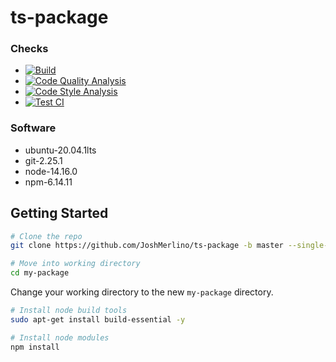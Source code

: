 # ts-package

### Checks
* [![Build](https://github.com/JoshMerlino/ts-package/actions/workflows/build.yml/badge.svg)](https://github.com/JoshMerlino/ts-package/actions/workflows/build.yml)
* [![Code Quality Analysis](https://github.com/JoshMerlino/ts-package/actions/workflows/code-quality-analysis.yml/badge.svg)](https://github.com/JoshMerlino/ts-package/actions/workflows/code-quality-analysis.yml)
* [![Code Style Analysis](https://github.com/JoshMerlino/ts-package/actions/workflows/code-style-analysis.yml/badge.svg)](https://github.com/JoshMerlino/ts-package/actions/workflows/code-style-analysis.yml)
* [![Test CI](https://github.com/JoshMerlino/ts-package/actions/workflows/test-ci.yml/badge.svg)](https://github.com/JoshMerlino/ts-package/actions/workflows/test-ci.yml)

### Software
* ubuntu-20.04.1lts
* git-2.25.1
* node-14.16.0
* npm-6.14.11

## Getting Started
```bash
# Clone the repo
git clone https://github.com/JoshMerlino/ts-package -b master --single-branch -o upstream my-package

# Move into working directory
cd my-package
```

Change your working directory to the new `my-package` directory.

```bash
# Install node build tools
sudo apt-get install build-essential -y

# Install node modules
npm install
```